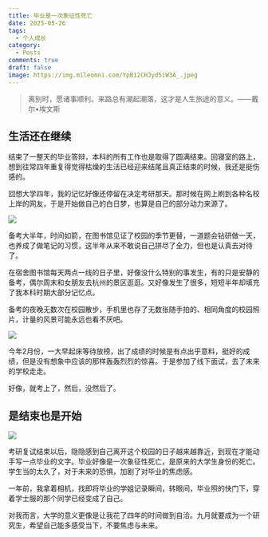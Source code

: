 ```yaml
---
title: 毕业是一次象征性死亡
date: 2025-05-26
tags:
  - 个人成长
category:
  - Posts
comments: true
draft: false
image: https://img.mileomni.com/YpB12CHJyd5iW3A_.jpeg
---
```


> 离别时，愿诸事顺利。来路总有潮起潮落，这才是人生旅途的意义。——戴尔•埃文斯

## 生活还在继续

结束了一整天的毕业答辩，本科的所有工作也是取得了圆满结束。回寝室的路上，想到往常四年重复得觉得枯燥的生活已经迎来结尾且真正结束的时候，我还是挺伤感的。

回想大学四年，我的记忆好像还停留在决定考研那天。那时候在网上刷到各种名校上岸的网友，于是开始做自己的白日梦，也算是自己的部分动力来源了。

![](https://img.mileomni.com/Pfx1KifXRTyP6Oo3.jpeg)

备考大半年，时间如箭，在图书馆见证了校园的季节更替，一道题会钻研做一天，也养成了做笔记的习惯，这半年从来不敢说自己拼尽了全力，但也是认真去对待了。

在宿舍图书馆每天两点一线的日子里，好像没什么特别的事发生，有的只是安静的备考，偶尔周末和女朋友去杭州的景区逛逛。又好像发生了很多，短短半年却填充了我本科时期大部分记忆点。

备考的夜晚无数次在校园散步，手机里也存了无数张随手拍的、相同角度的校园照片，计量的风景可能永远也看不厌吧。

![](https://img.mileomni.com/wwJ4Q3CRCjurPOQ3.jpeg)

今年2月份，一大早起床等待放榜，出了成绩的时候是有点出乎意料，挺好的成绩，但是没有想象中应该的那样轰轰烈烈的惊喜。于是参加了线下面试，去了未来的学校走走。

好像，就考上了，然后，没然后了。

## 是结束也是开始

![](https://img.mileomni.com/YpB12CHJyd5iW3A_.jpeg)

考研复试结束以后，隐隐感到自己离开这个校园的日子越来越靠近，到现在才能动手写一点毕业的文字。毕业好像是一次象征性死亡，是原来的大学生身份的死亡。学生当的太久了，对于未来的恐惧，加剧了对毕业的焦虑感。

一年前，我拿着相机，找即将毕业的学姐记录瞬间，转眼间，毕业照的快门下，穿着学士服的那个同学已经变成了自己。

对我而言，大学的意义更像是让我花了四年的时间做到自洽。九月就要成为一个研究生，希望自己能多感受当下，不要焦虑与未来。
